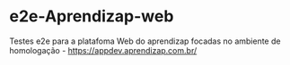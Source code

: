 # e2e-Aprendizap-web
Testes e2e para a platafoma Web do aprendizap focadas no ambiente de homologação - https://appdev.aprendizap.com.br/
